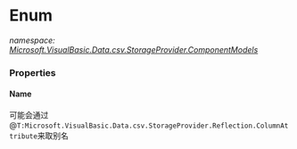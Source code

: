 ﻿# Enum
_namespace: <a href="#" onClick="load('/docs/Microsoft.VisualBasic.Data.csv.StorageProvider.ComponentModels/index.md')">Microsoft.VisualBasic.Data.csv.StorageProvider.ComponentModels</a>_






### Properties

#### Name
可能会通过@``T:Microsoft.VisualBasic.Data.csv.StorageProvider.Reflection.ColumnAttribute``来取别名
